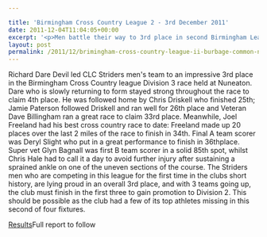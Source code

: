 ```yaml
---

title: 'Birmingham Cross Country League 2 - 3rd December 2011'
date: 2011-12-04T11:04:05+00:00
excerpt: '<p>Men battle their way to 3rd place in second Birmingham League cross country clash at Nuneaton...</p>'
layout: post
permalink: /2011/12/brimingham-cross-country-league-ii-burbage-common-nuneaton-3rd-december-2011/
---
```

</p> 

Richard Dare Devil led CLC Striders men's team to an impressive 3rd place in the Birmingham Cross Country league Division 3 race held at Nuneaton. Dare who is slowly returning to form stayed strong throughout the race to claim 4th place. He was followed home by Chris Driskell who finished 25th; Jamie Paterson followed Driskell and ran well for 26th place and Veteran Dave Billingham ran a great race to claim 33rd place. Meanwhile, Joel Freeland had his best cross country race to date: Freeland made up 20 places over the last 2 miles of the race to finish in 34th. Final A team scorer was Deryl Slight who put in a great performance to finish in 36thplace. Super vet Glyn Bagnall was first B team scorer in a solid 85th spot, whilst Chris Hale had to call it a day to avoid further injury after sustaining a sprained ankle on one of the uneven sections of the course. The Striders men who are competing in this league for the first time in the clubs short history, are lying proud in an overall 3rd place, and with 3 teams going up, the club must finish in the first three to gain promotion to Division 2. This should be possible as the club had a few of its top athletes missing in this second of four fixtures. 

<a href="/assets/pdf/results/bccl2.pdf" target="_blank" rel="nofollow">Results</a>Full report to follow
